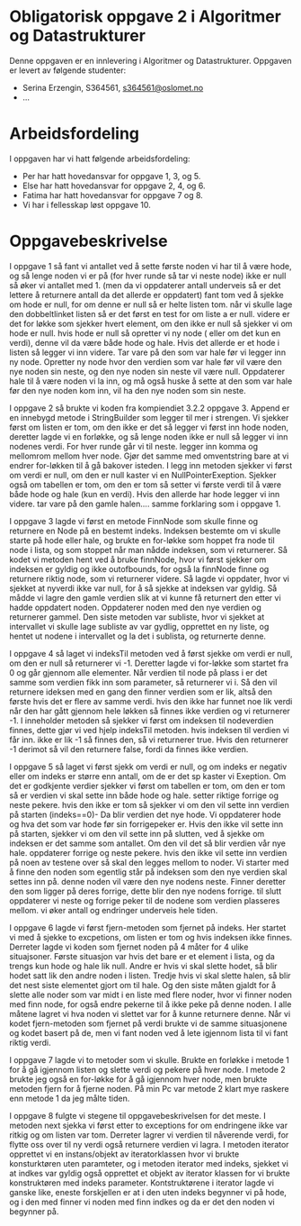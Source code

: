 # Obligatorisk oppgave 2 i Algoritmer og Datastrukturer

Denne oppgaven er en innlevering i Algoritmer og Datastrukturer. 
Oppgaven er levert av følgende studenter:
* Serina Erzengin, S364561, s364561@oslomet.no
* ...

# Arbeidsfordeling

I oppgaven har vi hatt følgende arbeidsfordeling:
* Per har hatt hovedansvar for oppgave 1, 3, og 5. 
* Else har hatt hovedansvar for oppgave 2, 4, og 6. 
* Fatima har hatt hovedansvar for oppgave 7 og 8. 
* Vi har i fellesskap løst oppgave 10. 

# Oppgavebeskrivelse

I oppgave 1 så fant vi antallet ved å sette første noden vi har til å være hode, og så lenge noden vi er på (for hver runde så tar vi neste node) ikke er null så øker vi antallet med 1. (men da vi oppdaterer antall underveis så er det lettere å returnere antall da det allerde er oppdatert)
fant tom ved å sjekke om hode er null, for om denne er null så er helte listen tom.
når vi skulle lage den dobbeltlinket listen så er det først en test for om liste a er null. videre er det for løkke som sjekker hvert element, om den ikke er null så sjekker vi om hode er null. hvis hode er null så opretter vi ny node ( eller om det kun en verdi), denne vil da være både hode og hale. Hvis det allerde er et hode i listen så legger vi inn videre. Tar vare på den som var hale før vi legger inn ny node. Opretter ny node hvor den verdien som var hale før vil være den nye noden sin neste, og den nye noden sin neste vil være null. Oppdaterer hale til å være noden vi la inn, og  må også huske å sette at den som var hale før  den nye noden kom inn, vil ha den nye noden som sin neste.  

I oppgave 2 så brukte vi koden fra kompiendiet 3.2.2 oppgave 3. Append er en innebygd metode i StringBuilder som legger til mer i strengen. Vi sjekker først om listen er tom, om den ikke er det så legger vi først inn hode noden, deretter lagde vi en forløkke, og så lenge noden ikke er null så legger vi inn nodenes verdi. For hver runde går vi til neste. legger inn komma og mellomrom mellom hver node. Gjør det samme med omventstring bare at vi endrer for-løkken til å gå bakover isteden.
I legg inn metoden sjekker vi først om verdi er null, om den er null kaster vi en NullPointerExeption. Sjekker også om tabellen er tom, om den er tom så setter vi første verdi til å være både hode og hale (kun en verdi). Hvis den allerde har hode legger vi inn videre. tar vare på den gamle halen.... samme forklaring som i oppgave 1.

I oppgave 3 lagde vi først en metode FinnNode som skulle finne og returnere en Node på en bestemt indeks. Indeksen bestemte om vi skulle starte på hode eller hale, og brukte en for-løkke som hoppet fra node til node i lista, og som stoppet når man nådde indeksen, som vi returnerer.
Så kodet vi metoden hent ved å bruke finnNode, hvor vi først sjekker om indeksen er gyldig og ikke outofbounds, for også la finnNode finne og returnere riktig node, som vi returnerer videre. 
Så lagde vi oppdater, hvor vi sjekket at nyverdi ikke var null, for å så sjekke at indeksen var gyldig. Så mådde vi lagre den gamle verdien slik at vi kunne få returnert den etter vi hadde oppdatert noden. Oppdaterer noden med den nye verdien og returnerer gammel.
Den siste metoden var subliste, hvor vi sjekket at intervallet vi skulle lage subliste av var gydlig, opprettet en ny liste, og hentet ut nodene i intervallet og la det i sublista, og returnerte denne.

I oppgave 4 så laget vi indeksTil metoden ved å først sjekke om verdi er null, om den er null så returnerer vi -1. Deretter lagde vi for-løkke som startet fra 0 og går gjennom alle elementer. Når verdien til node på plass i er det samme som verdien fikk inn som parameter, så returnerer vi i. Så den vil returnere ideksen med en gang den finner verdien som er lik, altså den første hvis det er flere av samme verdi. hvis den ikke har funnet noe lik verdi når den har gått gjennom hele løkken så  finnes ikke verdien og vi returnerer -1.
I inneholder metoden så sjekker vi først om indeksen til nodeverdien finnes, dette gjør vi ved hjelp indeksTil metoden. hvis indeksen til verdien vi får inn. ikke er lik -1 så finnes den, så vi returnerer true. Hvis den returnerer -1 derimot så vil den returnere false, fordi da finnes ikke verdien.

I oppgave 5 så laget vi først sjekk om verdi er null, og om indeks er negativ eller om indeks er større enn antall, om de er det sp kaster vi Exeption. Om det er godkjente verdier sjekker vi først om tabellen er tom, om den er tom så er verdien vi skal sette inn både hode og hale. setter riktige forrige og neste pekere. hvis den ikke er tom så sjekker vi om den vil sette inn verdien på starten (indeks==0)- Da blir verdien det nye hode. Vi oppdaterer hode og hva det som var hode før sin forrigepeker er. Hvis den ikke vil sette inn på starten, sjekker vi om den vil sette inn på slutten, ved å sjekke om indeksen er det samme som antallet. Om den vil det så blir verdien vår nye hale. oppdaterer forrige og neste pekere. hvis den ikke vil sette inn verdien på noen av testene over så skal den legges mellom to noder. Vi starter med å finne den noden som egentlig står på indeksen som den nye verdien skal settes inn på. denne noden vil være den nye nodens neste. Finner deretter den som ligger på deres forrige, dette blir den nye nodens forrige. til slutt oppdaterer vi neste og forrige peker til de nodene som verdien plasseres mellom.
vi øker antall og endringer underveis hele tiden.

I oppgave 6 lagde vi først fjern-metoden som fjernet på indeks. Her startet vi med å sjekke to excpetions, om listen er tom og hvis indeksen ikke finnes. Derreter lagde vi koden som fjernet noden på 4 måter for 4 ulike situajsoner. 
Første situasjon var hvis det bare er et element i lista, og da trengs kun hode og hale lik null. Andre er hvis vi skal slette hodet, så blir hodet satt lik den andre noden i listen. Tredje hvis vi skal slette halen, så blir det nest siste elementet gjort om til hale.
Og den siste måten gjaldt for å slette alle noder som var midt i en liste med flere noder, hvor vi finner noden med finn node, for også endre pekerne til å ikke peke på denne noden. 
I alle måtene lagret vi hva noden vi slettet var for å kunne returnere denne. 
Når vi kodet fjern-metoden som fjernet på verdi brukte vi de samme situasjonene og kodet basert på de, men vi fant noden ved å lete igjennom lista til vi fant riktig verdi. 

I oppgave 7 lagde vi to metoder som vi skulle. Brukte en forløkke i metode 1 for å gå igjennom listen og slette verdi og pekere på hver node. 
I metode 2 brukte jeg også en for-løkke for å gå igjennom hver node, men brukte metoden fjern for å fjerne noden. 
På min Pc var metode 2 klart mye raskere enn metode 1 da jeg målte tiden. 

I oppgave 8 fulgte vi stegene til oppgavebeskrivelsen for det meste. I metoden next sjekka vi først etter to exceptions for om endringene ikke var ritkig og om listen var tom. Derreter lagrer vi verdien til nåverende verdi, for flytte oss over til ny verdi også returnere verdien vi lagra.
I metoden iterator opprettet vi en instans/objekt av iteratorklassen hvor vi brukte konsturktøren uten paramteter, og i metoden iterator med indeks, sjekket vi at indkes var gyldig også opprettet et objekt av iterator klassen for vi brukte konstruktøren med indeks parameter.
Kontstruktørene i iterator lagde vi ganske like, eneste forskjellen er at i den uten indeks begynner vi på hode, og i den med finner vi noden med finn indkes og da er det den noden vi begynner på. 